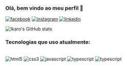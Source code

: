 ### Olá, bem vindo ao meu perfil 🤙

[![facebook](https://img.shields.io/badge/Facebook-1877F2?style=for-the-badge&logo=facebook&logoColor=white
)](https://www.facebook.com/ikarochagas/)
[![instagram](https://img.shields.io/badge/Instagram-E4405F?style=for-the-badge&logo=instagram&logoColor=white
)](https://www.instagram.com/ikarochagas/)
[![linkedin](https://img.shields.io/badge/LinkedIn-0077B5?style=for-the-badge&logo=linkedin&logoColor=white
)](https://https://www.linkedin.com/in/ikaro-chagas//)

![Ikaro's GitHub stats](https://github-readme-stats.vercel.app/api?username=IkaroChagas&show_icons=true&theme=onedark)

### Tecnologias que uso atualmente:

<div style= "display: inline-block"><br/>
<img align="center" alt="html5" src="https://img.shields.io/badge/HTML5-E34F26?style=for-the-badge&logo=html5&logoColor=white">
<img align="center" alt="css3" src="https://img.shields.io/badge/CSS3-1572B6?style=for-the-badge&logo=css3&logoColor=white">
<img align="center" alt="javascript" src="https://img.shields.io/badge/JavaScript-F7DF1E?style=for-the-badge&logo=javascript&logoColor=black">
<img align="center" alt="typescript" src="https://img.shields.io/badge/TypeScript-007ACC?style=for-the-badge&logo=typescript&logoColor=white">
<img align="center" alt="typescript" src="https://img.shields.io/badge/React-20232A?style=for-the-badge&logo=react&logoColor=61DAFB">
</div>
